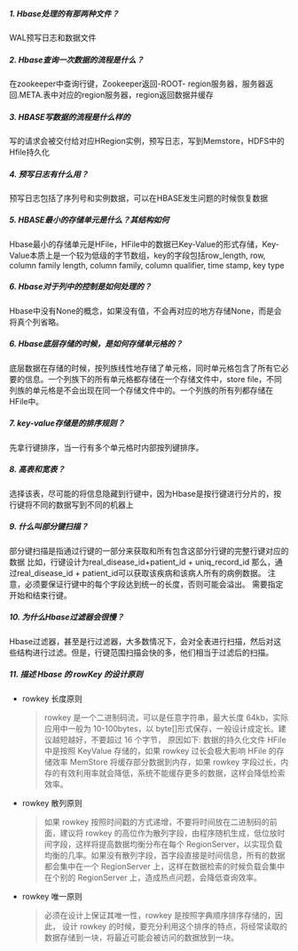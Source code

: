 ##### 1. Hbase处理的有那两种文件？
WAL预写日志和数据文件
##### 2. Hbase查询一次数据的流程是什么？
在zookeeper中查询行键，Zookeeper返回-ROOT- region服务器，服务器返回.META.表中对应的region服务器，region返回数据并缓存
##### 3. HBASE写数据的流程是什么样的
写的请求会被交付给对应HRegion实例，预写日志，写到Memstore，HDFS中的Hfile持久化
##### 4. 预写日志有什么用？
预写日志包括了序列号和实例数据，可以在HBASE发生问题的时候恢复数据

##### 5. HBASE最小的存储单元是什么？其结构如何
Hbase最小的存储单元是HFile，HFile中的数据已Key-Value的形式存储，Key-Value本质上是一个较为低级的字节数组，key的字段包括row_length, row, column family length, column family, column qualifier, time stamp, key type

##### 6. Hbase对于列中的控制是如何处理的？
Hbase中没有None的概念，如果没有值，不会再对应的地方存储None，而是会将真个列省略。

##### 6. Hbase底层存储的时候，是如何存储单元格的？
底层数据在存储的时候，按列族线性地存储了单元格，同时单元格包含了所有它必要的信息。一个列族下的所有单元格都存储在一个存储文件中，store file，不同列族的单元格是不会出现在同一个存储文件中的。一个列族的所有列都存储在HFile中。

##### 7. key-value存储是的排序规则？
先拿行键排序，当一行有多个单元格时内部按列键排序。

##### 8. 高表和宽表？
选择该表，尽可能的将信息隐藏到行键中，因为Hbase是按行键进行分片的，按行键将不同的数据写到不同的机器上

##### 9. 什么叫部分键扫描？
部分键扫描是指通过行键的一部分来获取和所有包含这部分行键的完整行键对应的数据
比如，行键设计为real_disease_id+patient_id + uniq_record_id
那么，通过real_disease_id + patient_id可以获取该疾病和该病人所有的病例数据。
注意，必须要保证行键中的每个字段达到统一的长度，否则可能会溢出。
需要指定开始和结束行键。

##### 10. 为什么Hbase过滤器会很慢？
Hbase过滤器，甚至是行过滤器，大多数情况下，会对全表进行扫描，然后对这些结构进行过滤。但是，行键范围扫描会快的多，他们相当于过滤后的扫描。

##### 11. 描述 Hbase 的 rowKey 的设计原则
* rowkey 长度原则
    > rowkey 是一个二进制码流，可以是任意字符串，最大长度 64kb，实际应用中一般为 10-100bytes，以 byte[]形式保存，一般设计成定长。建议越短越好，不要超过 16 个字节， 原因如下: 数据的持久化文件 HFile 中是按照 KeyValue 存储的，如果 rowkey 过长会极大影响 HFile 的存储效率 MemStore 将缓存部分数据到内存，如果 rowkey 字段过长，内存的有效利用率就会降低，系统不能缓存更多的数据，这样会降低检索效率。

* rowkey 散列原则
    > 如果 rowkey 按照时间戳的方式递增，不要将时间放在二进制码的前面，建议将 rowkey 的高位作为散列字段，由程序随机生成，低位放时间字段，这样将提高数据均衡分布在每个 RegionServer，以实现负载均衡的几率。如果没有散列字段，首字段直接是时间信息，所有的数据都会集中在一个 RegionServer 上，这样在数据检索的时候负载会集中在个别的 RegionServer 上，造成热点问题，会降低查询效率。
* rowkey 唯一原则
    > 必须在设计上保证其唯一性，rowkey 是按照字典顺序排序存储的，因此， 设计 rowkey 的时候，要充分利用这个排序的特点，将经常读取的数据存储到一块，将最近可能会被访问的数据放到一块。




